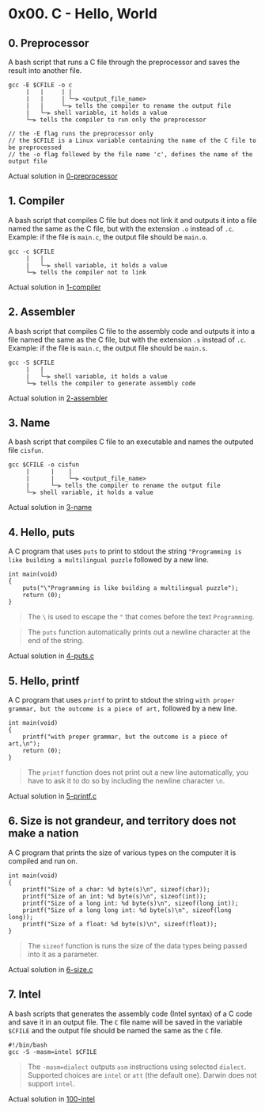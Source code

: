 # 0x00. C - Hello, World

## 0. Preprocessor
A bash script that runs a C file through the preprocessor and saves the result into another file.

```
gcc -E $CFILE -o c
     |   |     | |
     |   |     | └─⫸ <output_file_name>
     |   |     └─⫸ tells the compiler to rename the output file
     |   └─⫸ shell variable, it holds a value
     └─⫸ tells the compiler to run only the preprocessor

// the -E flag runs the preprocessor only
// the $CFILE is a Linux variable containing the name of the C file to be preprocessed
// the -o flag followed by the file name 'c', defines the name of the output file
```

Actual solution in [0-preprocessor](./0-preprocessor)

## 1. Compiler
A bash script that compiles C file but does not link it and outputs it into a file named the same as the C file, but with the extension `.o` instead of `.c`. Example: if the file is `main.c`, the output file should be `main.o`. 

```
gcc -c $CFILE
     |   |
     |   └─⫸ shell variable, it holds a value
     └─⫸ tells the compiler not to link
```

Actual solution in [1-compiler](./1-compiler)

## 2. Assembler
A bash script that compiles C file to the assembly code and outputs it into a file named the same as the C file, but with the extension `.s` instead of `.c`. Example: if the file is `main.c`, the output file should be `main.s`. 

```
gcc -S $CFILE
     |   |
     |   └─⫸ shell variable, it holds a value
     └─⫸ tells the compiler to generate assembly code
```

Actual solution in [2-assembler](./2-assembler)

## 3. Name
A bash script that compiles C file to an executable and names the outputed file `cisfun`. 

```
gcc $CFILE -o cisfun
     |      |    |
     |      |    └─⫸ <output_file_name>
     |      └─⫸ tells the compiler to rename the output file
     └─⫸ shell variable, it holds a value
```

Actual solution in [3-name](./3-name)

## 4. Hello, puts
A C program that uses `puts` to print to stdout the string `"Programming is like building a multilingual puzzle` followed by a new line.

```
int main(void)
{
	puts("\"Programming is like building a multilingual puzzle");
	return (0);
}

```

> The `\` is used to escape the `"` that comes before the text `Programming`.

> The `puts` function automatically prints out a newline character at the end of the string.

Actual solution in [4-puts.c](./4-puts.c)

## 5. Hello, printf
A C program that uses `printf` to print to stdout the string `with proper grammar, but the outcome is a piece of art,` followed by a new line.

```
int main(void)
{
	printf("with proper grammar, but the outcome is a piece of art,\n");
	return (0);
}

```

> The `printf` function does not print out a new line automatically, you have to ask it to do so by including the newline character `\n`.

Actual solution in [5-printf.c](./5-printf.c)

## 6. Size is not grandeur, and territory does not make a nation
A C program that prints the size of various types on the computer it is compiled and run on.

```
int main(void)
{
	printf("Size of a char: %d byte(s)\n", sizeof(char));
	printf("Size of an int: %d byte(s)\n", sizeof(int));
	printf("Size of a long int: %d byte(s)\n", sizeof(long int));
	printf("Size of a long long int: %d byte(s)\n", sizeof(long long));
	printf("Size of a float: %d byte(s)\n", sizeof(float));
}
```

> The `sizeof` function is runs the size of the data types being passed into it as a parameter.

Actual solution in [6-size.c](./6-size.c)

## 7. Intel 
A bash scripts that generates the assembly code (Intel syntax) of a C code and save it in an output file. The `C` file name will be saved in the variable `$CFILE` and the output file should be named the same as the `C` file.

```
#!/bin/bash
gcc -S -masm=intel $CFILE
```

> The `-masm=dialect` outputs `asm` instructions using selected `dialect`. Supported choices are `intel` or `att` (the default one). Darwin does not support `intel`. 

Actual solution in [100-intel](./100-intel)
